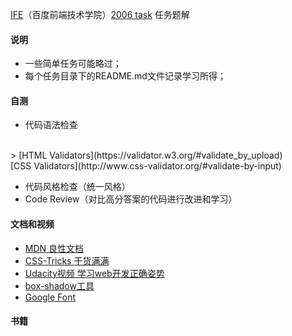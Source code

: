 [IFE](http://ife.baidu.com/)（百度前端技术学院）[2006 task](http://ife.baidu.com/task/all) 任务题解


#### 说明
* 一些简单任务可能略过；
* 每个任务目录下的README.md文件记录学习所得；

#### 自测
* 代码语法检查
<br/>
> [HTML Validators](https://validator.w3.org/#validate_by_upload) <br/>[CSS Validators](http://www.css-validator.org/#validate-by-input)

* 代码风格检查（统一风格）
* Code Review（对比高分答案的代码进行改进和学习）


#### 文档和视频
* [MDN 良性文档](https://developer.mozilla.org/en-US/search)
* [CSS-Tricks 干货满满](https://css-tricks.com/)
* [Udacity视频 学习web开发正确姿势](https://www.udacity.com/course/front-end-web-developer-nanodegree--nd001)
* [box-shadow工具]([box-shadow](http://www.cssmatic.com/box-shadow))
* [Google Font](https://www.google.com/fonts)


#### 书籍
